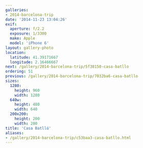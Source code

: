 ```yaml
---
galleries:
- 2014-barcelona-trip
date: '2014-11-23 13:04:26'
exif:
  aperture: f/2.2
  exposure: 1/3300
  make: Apple
  model: 'iPhone 6'
layout: gallery-photo
location:
  latitude: 41.39171667
  longitude: 2.16466667
next: /gallery/2014-barcelona-trip/5f38150-casa-batllo
ordering: 51
previous: /gallery/2014-barcelona-trip/7032ba6-casa-batllo
sizes:
  1280:
    height: 960
    width: 1280
  640w:
    height: 480
    width: 640
  200x200:
    height: 200
    width: 200
title: 'Casa Batlló'
aliases:
- /gallery/2014-barcelona-trip/c53baa3-casa-batllo.html
---
```

